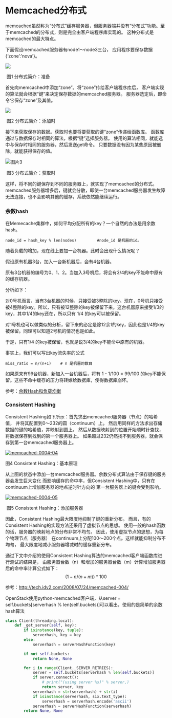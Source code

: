 # Memcached分布式

memcached虽然称为“分布式”缓存服务器，但服务器端并没有“分布式”功能。至于memcached的分布式，则是完全由客户端程序库实现的。 这种分布式是memcached的最大特点。

下面假设memcached服务器有node1～node3三台， 应用程序要保存数据 {‘zone’:’nova’}。

![](https://raw.githubusercontent.com/wiki/liudongdongdong/temp/consistenthash1.png)

​									图1 分布式简介：准备

首先向memcached中添加“zone”。将“zone”传给客户端程序库后， 客户端实现的算法就会根据“键”来决定保存数据的memcached服务器。 服务器选定后，即命令它保存“zone”及其值。

![](https://raw.githubusercontent.com/wiki/liudongdongdong/temp/consistenthash2.png)

​									图2 分布式简介：添加时

接下来获取保存的数据。获取时也要将要获取的键“zone”传递给函数库。 函数库通过与数据保存时相同的算法，根据“键”选择服务器。 使用的算法相同，就能选中与保存时相同的服务器，然后发送get命令。 只要数据没有因为某些原因被删除，就能获得保存的值。

![图片3](https://raw.githubusercontent.com/wiki/liudongdongdong/temp/consistenthash3.png)

​									图3 分布式简介：获取时

这样，将不同的键保存到不同的服务器上，就实现了memcached的分布式。 memcached服务器增多后，键就会分散，即使一台memcached服务器发生故障 无法连接，也不会影响其他的缓存，系统依然能继续运行。

### 余数hash

在Memecache集群中，如何平均分配所有的key？一个自然的办法是用余数hash。

```
node_id = hash_key % len(nodes) 		#node_id 是机器的id。
```

随着负载的增加，现在线上要加一台机器。此时会出现什么情况呢？

假设原有机器3台，加入一台新机器后，会有4台机器。

原有3台机器的编号为0、1、2。当加入3号机后，将会有3/4的key不能命中原有的缓存机器。

分析如下：

对0号机而言，当有3台机器的时候，只接受被3整除的key。现在，0号机只接受被4整除的key。所以，只有被12整除的key被保留下来。这台机器原来接受1/3的key，其中1/4的key还在，所以只有 1/4 的key可以被保留。

对1号机也可以做类似的分析，留下来的必定是除12余1的key，因此也是1/4的key被保留。同理可以知道2号机的情况也是如此。

于是，只有1/4 的key被保留，也就是说3/4的key不能命中原有的机器。

事实上，我们可以写出key流失率的公式

```
miss_ratio = n/(n+1) 	# n 是机器的数目
```

如果原来有99台机器，新加入一台机器后，将有 1 - 1/100 = 99/100 的key不能保留。这些不命中缓存的压力将转嫁给数据库，使得数据库崩坏。

参考：[余数Hash和负载均衡](https://zhuanlan.zhihu.com/xiaochi/19786777)

### Consistent Hashing

Consistent Hashing如下所示：首先求出memcached服务器（节点）的哈希值， 并将其配置到0～232的圆（continuum）上。 然后用同样的方法求出存储数据的键的哈希值，并映射到圆上。 然后从数据映射到的位置开始顺时针查找，将数据保存到找到的第一个服务器上。 如果超过232仍然找不到服务器，就会保存到第一台memcached服务器上。

[![memcached-0004-04](https://xenojoshua.com/assets/memcached-0004-04.png)](https://xenojoshua.com/uploads/2011/04/memcached-0004-04.png)

图4 Consistent Hashing：基本原理

从上图的状态中添加一台memcached服务器。余数分布式算法由于保存键的服务器会发生巨大变化 而影响缓存的命中率，但Consistent Hashing中，只有在continuum上增加服务器的地点逆时针方向的 第一台服务器上的键会受到影响。

[![memcached-0004-05](https://xenojoshua.com/assets/memcached-0004-05.png)](https://xenojoshua.com/uploads/2011/04/memcached-0004-05.png)

​									图5 Consistent Hashing：添加服务器

因此，Consistent Hashing最大限度地抑制了键的重新分布。 而且，有的Consistent Hashing的实现方法还采用了虚拟节点的思想。 使用一般的hash函数的话，服务器的映射地点的分布非常不均匀。 因此，使用虚拟节点的思想，为每个物理节点（服务器） 在continuum上分配100～200个点。这样就能抑制分布不均匀， 最大限度地减小服务器增减时的缓存重新分布。

通过下文中介绍的使用Consistent Hashing算法的memcached客户端函数库进行测试的结果是， 由服务器台数（n）和增加的服务器台数（m）计算增加服务器后的命中率计算公式如下：
$$
(1 - n/(n+m)) * 100
$$

参考：http://tech.idv2.com/2008/07/24/memcached-004/



OpenStack使用python-memcached客户端，从server = self.buckets[serverhash % len(self.buckets)]可以看出，使用的是简单的余数hash算法

```python
class Client(threading.local):
    def _get_server(self, key):
        if isinstance(key, tuple):
            serverhash, key = key
        else:
            serverhash = serverHashFunction(key)

        if not self.buckets:
            return None, None

        for i in range(Client._SERVER_RETRIES):
            server = self.buckets[serverhash % len(self.buckets)]
            if server.connect():
                # print("(using server %s)" % server,)
                return server, key
            serverhash = str(serverhash) + str(i)
            if isinstance(serverhash, six.text_type):
                serverhash = serverhash.encode('ascii')
            serverhash = serverHashFunction(serverhash)
        return None, None
```
